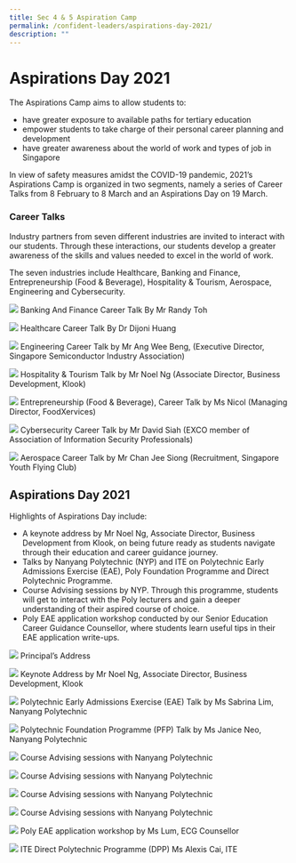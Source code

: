 ```yaml
---
title: Sec 4 & 5 Aspiration Camp
permalink: /confident-leaders/aspirations-day-2021/
description: ""
---
```


Aspirations Day 2021
====================

The Aspirations Camp aims to allow students to:

*   have greater exposure to available paths for tertiary education
*   empower students to take charge of their personal career planning and development
*   have greater awareness about the world of work and types of job in Singapore

In view of safety measures amidst the COVID-19 pandemic, 2021’s Aspirations Camp is organized in two segments, namely a series of Career Talks from 8 February to 8 March and an Aspirations Day on 19 March.

### Career Talks

Industry partners from seven different industries are invited to interact with our students. Through these interactions, our students develop a greater awareness of the skills and values needed to excel in the world of work.

The seven industries include Healthcare, Banking and Finance, Entrepreneurship (Food & Beverage), Hospitality & Tourism, Aerospace, Engineering and Cybersecurity.

![](/images/Banking-and-Finance_Career_Talk_by_Mr_Randy_Toh.jpg)
Banking And Finance Career Talk By Mr Randy Toh

![](/images/Healthcare_Career_Talk_By_Dr_Dijoni_Huang.jpg)
Healthcare Career Talk By Dr Dijoni Huang

![](/images/Engineering%20Career%20talk.jpg)
Engineering Career Talk by Mr Ang Wee Beng, (Executive Director, Singapore Semiconductor Industry Association)

![](/images/Tourism%20Career%20Talk.jpg)
Hospitality & Tourism Talk by Mr Noel Ng (Associate Director, Business Development, Klook)

![](/images/Entrepreneurship%20Career%20Talk.jpg)
Entrepreneurship (Food & Beverage), Career Talk by Ms Nicol (Managing Director, FoodXervices)

![](/images/Cybersecurity%20Career%20Talk.jpg)
Cybersecurity Career Talk by Mr David Siah (EXCO member of Association of Information Security Professionals)

![](/images/Aerospace%20Career%20Talk.jpg)
Aerospace Career Talk by Mr Chan Jee Siong (Recruitment, Singapore Youth Flying Club)

Aspirations Day 2021
--------------------

Highlights of Aspirations Day include:

*   A keynote address by Mr Noel Ng, Associate Director, Business Development from Klook, on being future ready as students navigate through their education and career guidance journey.
*   Talks by Nanyang Polytechnic (NYP) and ITE on Polytechnic Early Admissions Exercise (EAE), Poly Foundation Programme and Direct Polytechnic Programme.
*   Course Advising sessions by NYP. Through this programme, students will get to interact with the Poly lecturers and gain a deeper understanding of their aspired course of choice.
*   Poly EAE application workshop conducted by our Senior Education Career Guidance Counsellor, where students learn useful tips in their EAE application write-ups.

![](/images/P-address-scaled.jpg)
Principal’s Address

![](/images/Keynote-address-by-Noel-Ng-Klook-scaled.jpg)
Keynote Address by Mr Noel Ng, Associate Director, Business Development, Klook

![](/images/NYP-Poly-EAE-Talk.jpg)
Polytechnic Early Admissions Exercise (EAE) Talk by Ms Sabrina Lim, Nanyang Polytechnic

![](/images/NYP-PFP-Talk.jpg)
Polytechnic Foundation Programme (PFP) Talk by Ms Janice Neo, Nanyang Polytechnic

![](/images/NYP-Course-Advising4.jpg)
Course Advising sessions with Nanyang Polytechnic

![](/images/NYP-Course-Advising-scaled.jpg)
Course Advising sessions with Nanyang Polytechnic

![](/images/NYP-Course-Advising%202.jpg)
Course Advising sessions with Nanyang Polytechnic

![](/images/NYP-Course-Advising3.jpg)
Course Advising sessions with Nanyang Polytechnic

![](/images/EAE%20ECG%20Counsellor.jpg)
Poly EAE application workshop by Ms Lum, ECG Counsellor

![](/images/1024x683.jpg)
ITE Direct Polytechnic Programme (DPP) Ms Alexis Cai, ITE